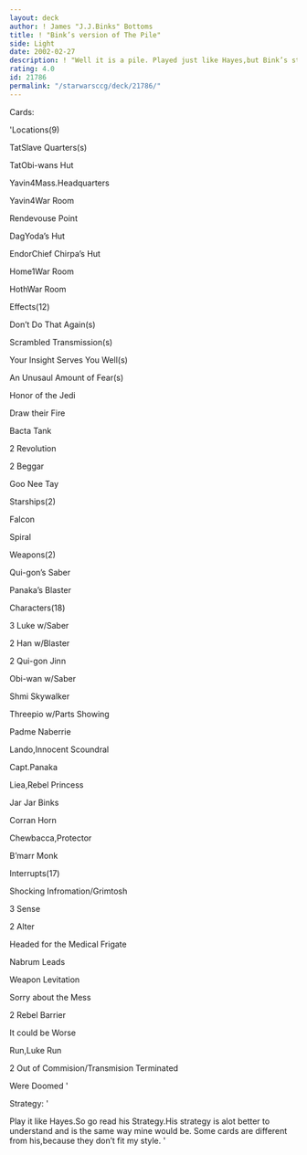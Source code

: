 ```yaml
---
layout: deck
author: ! James "J.J.Binks" Bottoms
title: ! "Bink’s version of The Pile"
side: Light
date: 2002-02-27
description: ! "Well it is a pile. Played just like Hayes,but Bink’s style."
rating: 4.0
id: 21786
permalink: "/starwarsccg/deck/21786/"
---
```

Cards: 

'Locations(9)

TatSlave Quarters(s)

TatObi-wans Hut

Yavin4Mass.Headquarters

Yavin4War Room

Rendevouse Point

DagYoda’s Hut

EndorChief Chirpa’s Hut

Home1War Room

HothWar Room


Effects(12)

Don’t Do That Again(s)

Scrambled Transmission(s)

Your Insight Serves You Well(s)

An Unusaul Amount of Fear(s)

Honor of the Jedi

Draw their Fire

Bacta Tank

2 Revolution

2 Beggar

Goo Nee Tay


Starships(2)

Falcon

Spiral


Weapons(2)

Qui-gon’s Saber

Panaka’s Blaster


Characters(18)

3 Luke w/Saber

2 Han w/Blaster

2 Qui-gon Jinn

Obi-wan w/Saber

Shmi Skywalker

Threepio w/Parts Showing

Padme Naberrie

Lando,Innocent Scoundral

Capt.Panaka

Liea,Rebel Princess

Jar Jar Binks

Corran Horn

Chewbacca,Protector

B’marr Monk


Interrupts(17)

Shocking Infromation/Grimtosh

3 Sense

2 Alter

Headed for the Medical Frigate

Nabrum Leads

Weapon Levitation

Sorry about the Mess

2 Rebel Barrier

It could be Worse

Run,Luke Run

2 Out of Commision/Transmision Terminated

Were Doomed '

Strategy: '

Play it like Hayes.So go read his Strategy.His strategy is alot better to understand and is the same way mine would be. Some cards are different from his,because they don’t fit my style. '
